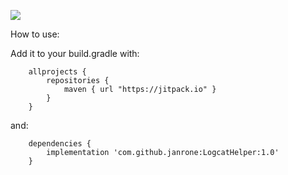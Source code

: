 
[![](https://jitpack.io/v/janrone/LogcatHelper.svg)](https://jitpack.io/#janrone/LogcatHelper)

How to use:

Add it to your build.gradle with:

        allprojects {
            repositories {
                maven { url "https://jitpack.io" }
            }
        }

and:

        dependencies {
            implementation 'com.github.janrone:LogcatHelper:1.0'
        }